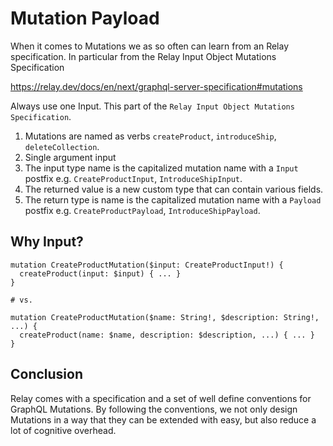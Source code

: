 # Mutation Payload

When it comes to Mutations we as so often can learn from an Relay specification. In particular from the Relay Input Object Mutations Specification

https://relay.dev/docs/en/next/graphql-server-specification#mutations

Always use one Input. This part of the `Relay Input Object Mutations Specification`.

1. Mutations are named as verbs `createProduct`, `introduceShip`, `deleteCollection`.
2. Single argument input
3. The input type name is the capitalized mutation name with a `Input` postfix e.g. `CreateProductInput`, `IntroduceShipInput`.
4. The returned value is a new custom type that can contain various fields.
5. The return type is name is the capitalized mutation name with a `Payload` postfix e.g. `CreateProductPayload`, `IntroduceShipPayload`.

## Why Input?

```
mutation CreateProductMutation($input: CreateProductInput!) {
  createProduct(input: $input) { ... }
}

# vs.

mutation CreateProductMutation($name: String!, $description: String!, ...) {
  createProduct(name: $name, description: $description, ...) { ... }
}
```

## Conclusion

Relay comes with a specification and a set of well define conventions for GraphQL Mutations. By following the conventions, we not only design Mutations in a way that they can be extended with easy, but also reduce a lot of cognitive overhead.
